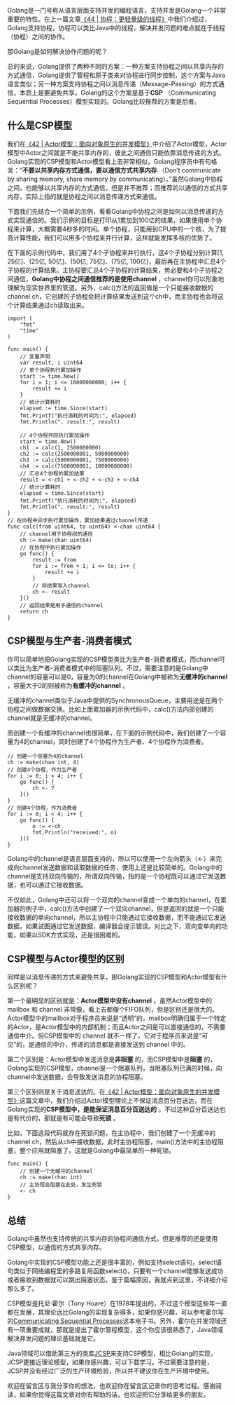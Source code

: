 Golang是一门号称从语言层面支持并发的编程语言，支持并发是Golang一个非常重要的特性。在上一篇文章[《44 | 协程：更轻量级的线程》][44 _]中我们介绍过，Golang支持协程，协程可以类比Java中的线程，解决并发问题的难点就在于线程（协程）之间的协作。

那Golang是如何解决协作问题的呢？

总的来说，Golang提供了两种不同的方案：一种方案支持协程之间以共享内存的方式通信，Golang提供了管程和原子类来对协程进行同步控制，这个方案与Java语言类似；另一种方案支持协程之间以消息传递（Message-Passing）的方式通信，本质上是要避免共享，Golang的这个方案是基于**CSP** （Communicating Sequential Processes）模型实现的。Golang比较推荐的方案是后者。

## 什么是CSP模型

我们在[《42 | Actor模型：面向对象原生的并发模型》][42 _ Actor]中介绍了Actor模型，Actor模型中Actor之间就是不能共享内存的，彼此之间通信只能依靠消息传递的方式。Golang实现的CSP模型和Actor模型看上去非常相似，Golang程序员中有句格言：“**不要以共享内存方式通信，要以通信方式共享内存** （Don’t communicate by sharing memory, share memory by communicating）。”虽然Golang中协程之间，也能够以共享内存的方式通信，但是并不推荐；而推荐的以通信的方式共享内存，实际上指的就是协程之间以消息传递方式来通信。

下面我们先结合一个简单的示例，看看Golang中协程之间是如何以消息传递的方式实现通信的。我们示例的目标是打印从1累加到100亿的结果，如果使用单个协程来计算，大概需要4秒多的时间。单个协程，只能用到CPU中的一个核，为了提高计算性能，我们可以用多个协程来并行计算，这样就能发挥多核的优势了。

在下面的示例代码中，我们用了4个子协程来并行执行，这4个子协程分别计算\[1, 25亿\]、(25亿, 50亿\]、(50亿, 75亿\]、(75亿, 100亿\]，最后再在主协程中汇总4个子协程的计算结果。主协程要汇总4个子协程的计算结果，势必要和4个子协程之间通信，**Golang中协程之间通信推荐的是使用channel** ，channel你可以形象地理解为现实世界里的管道。另外，calc()方法的返回值是一个只能接收数据的channel ch，它创建的子协程会把计算结果发送到这个ch中，而主协程也会将这个计算结果通过ch读取出来。

``````````
import (
	"fmt"
	"time"
)

func main() {
    // 变量声明
	var result, i uint64
    // 单个协程执行累加操作
	start := time.Now()
	for i = 1; i <= 10000000000; i++ {
		result += i
	}
	// 统计计算耗时
	elapsed := time.Since(start)
	fmt.Printf("执行消耗的时间为:", elapsed)
	fmt.Println(", result:", result)

    // 4个协程共同执行累加操作
	start = time.Now()
	ch1 := calc(1, 2500000000)
	ch2 := calc(2500000001, 5000000000)
	ch3 := calc(5000000001, 7500000000)
	ch4 := calc(7500000001, 10000000000)
    // 汇总4个协程的累加结果
	result = <-ch1 + <-ch2 + <-ch3 + <-ch4
	// 统计计算耗时
	elapsed = time.Since(start)
	fmt.Printf("执行消耗的时间为:", elapsed)
	fmt.Println(", result:", result)
}
// 在协程中异步执行累加操作，累加结果通过channel传递
func calc(from uint64, to uint64) <-chan uint64 {
    // channel用于协程间的通信
	ch := make(chan uint64)
    // 在协程中执行累加操作
	go func() {
		result := from
		for i := from + 1; i <= to; i++ {
			result += i
		}
        // 将结果写入channel
		ch <- result
	}()
    // 返回结果是用于通信的channel
	return ch
}
``````````

## CSP模型与生产者-消费者模式

你可以简单地把Golang实现的CSP模型类比为生产者-消费者模式，而channel可以类比为生产者-消费者模式中的阻塞队列。不过，需要注意的是Golang中channel的容量可以是0，容量为0的channel在Golang中被称为**无缓冲的channel** ，容量大于0的则被称为**有缓冲的channel** 。

无缓冲的channel类似于Java中提供的SynchronousQueue，主要用途是在两个协程之间做数据交换。比如上面累加器的示例代码中，calc()方法内部创建的channel就是无缓冲的channel。

而创建一个有缓冲的channel也很简单，在下面的示例代码中，我们创建了一个容量为4的channel，同时创建了4个协程作为生产者、4个协程作为消费者。

``````````
// 创建一个容量为4的channel 
ch := make(chan int, 4)
// 创建4个协程，作为生产者
for i := 0; i < 4; i++ {
	go func() {
		ch <- 7
	}()
}
// 创建4个协程，作为消费者
for i := 0; i < 4; i++ {
    go func() {
    	o := <-ch
    	fmt.Println("received:", o)
    }()
}
``````````

Golang中的channel是语言层面支持的，所以可以使用一个左向箭头（<-）来完成向channel发送数据和读取数据的任务，使用上还是比较简单的。Golang中的channel是支持双向传输的，所谓双向传输，指的是一个协程既可以通过它发送数据，也可以通过它接收数据。

不仅如此，Golang中还可以将一个双向的channel变成一个单向的channel，在累加器的例子中，calc()方法中创建了一个双向channel，但是返回的就是一个只能接收数据的单向channel，所以主协程中只能通过它接收数据，而不能通过它发送数据，如果试图通过它发送数据，编译器会提示错误。对比之下，双向变单向的功能，如果以SDK方式实现，还是很困难的。

## CSP模型与Actor模型的区别

同样是以消息传递的方式来避免共享，那Golang实现的CSP模型和Actor模型有什么区别呢？

第一个最明显的区别就是：**Actor模型中没有channel** 。虽然Actor模型中的 mailbox 和 channel 非常像，看上去都像个FIFO队列，但是区别还是很大的。Actor模型中的mailbox对于程序员来说是“透明”的，mailbox明确归属于一个特定的Actor，是Actor模型中的内部机制；而且Actor之间是可以直接通信的，不需要通信中介。但CSP模型中的 channel 就不一样了，它对于程序员来说是“可见”的，是通信的中介，传递的消息都是直接发送到 channel 中的。

第二个区别是：Actor模型中发送消息是**非阻塞** 的，而CSP模型中是**阻塞** 的。Golang实现的CSP模型，channel是一个阻塞队列，当阻塞队列已满的时候，向channel中发送数据，会导致发送消息的协程阻塞。

第三个区别则是关于消息送达的。在[《42 | Actor模型：面向对象原生的并发模型》][42 _ Actor]这篇文章中，我们介绍过Actor模型理论上不保证消息百分百送达，而在Golang实现的**CSP模型中，是能保证消息百分百送达的** 。不过这种百分百送达也是有代价的，那就是有可能会导致**死锁** 。

比如，下面这段代码就存在死锁问题，在主协程中，我们创建了一个无缓冲的channel ch，然后从ch中接收数据，此时主协程阻塞，main()方法中的主协程阻塞，整个应用就阻塞了。这就是Golang中最简单的一种死锁。

``````````
func main() {
    // 创建一个无缓冲的channel  
    ch := make(chan int)
    // 主协程会阻塞在此处，发生死锁
    <- ch 
}
``````````

## 总结

Golang中虽然也支持传统的共享内存的协程间通信方式，但是推荐的还是使用CSP模型，以通信的方式共享内存。

Golang中实现的CSP模型功能上还是很丰富的，例如支持select语句，select语句类似于网络编程里的多路复用函数select()，只要有一个channel能够发送成功或者接收到数据就可以跳出阻塞状态。鉴于篇幅原因，我就点到这里，不详细介绍那么多了。

CSP模型是托尼·霍尔（Tony Hoare）在1978年提出的，不过这个模型这些年一直都在发展，其理论远比Golang的实现复杂得多，如果你感兴趣，可以参考霍尔写的[Communicating Sequential Processes][]这本电子书。另外，霍尔在并发领域还有一项重要成就，那就是提出了霍尔管程模型，这个你应该很熟悉了，Java领域解决并发问题的理论基础就是它。

Java领域可以借助第三方的类库[JCSP][]来支持CSP模型，相比Golang的实现，JCSP更接近理论模型，如果你感兴趣，可以下载学习。不过需要注意的是，JCSP并没有经过广泛的生产环境检验，所以并不建议你在生产环境中使用。

欢迎在留言区与我分享你的想法，也欢迎你在留言区记录你的思考过程。感谢阅读，如果你觉得这篇文章对你有帮助的话，也欢迎把它分享给更多的朋友。


[44 _]: https://time.geekbang.org/column/article/99787
[42 _ Actor]: https://time.geekbang.org/column/article/98903
[Communicating Sequential Processes]: http://www.usingcsp.com/cspbook.pdf
[JCSP]: https://www.cs.kent.ac.uk/projects/ofa/jcsp/

